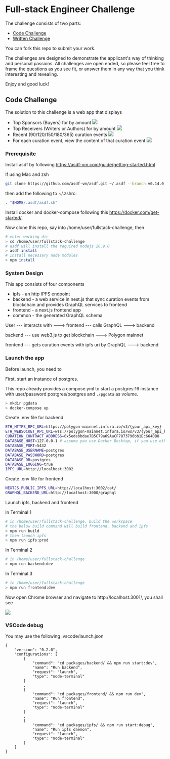 # Full-stack Engineer Challenge

The challenge consists of two parts:

- [Code Challenge](./CodeChallenge.md)
- [Written Challenge](./WrittenChallenge.md)

You can fork this repo to submit your work.

The challenges are designed to demonstrate the applicant's way of thinking and personal passions. All challenges are open ended, so please feel free to frame the questions as you see fit, or answer them in any way that you think interesting and revealing.

Enjoy and good luck!

## Code Challenge

The solution to this challenge is a web app that displays

* Top Sponsors (Buyers) for by amount
![](./top_sponsors.png?raw=true)
* Top Receivers (Writers or Authors) for by amount
![](./top_receivers.png?raw=true)
* Recent (90/120/150/180/365) curation events
![](./recent_curations.png?raw=true)
* For each curation event, view the content of that curation event
![](./view_ipfs.gif?raw=true)

### Prerequisite

Install asdf by following https://asdf-vm.com/guide/getting-started.html

If using Mac and zsh
```bash
git clone https://github.com/asdf-vm/asdf.git ~/.asdf --branch v0.14.0
```

then add the following to ~/.zshrc:
```bash
. "$HOME/.asdf/asdf.sh"
```

Install docker and docker-compose following this https://docker.com/get-started/.

Now clone this repo, say into /home/user/fullstack-challenge, then

```bash
# enter working dir
> cd /home/user/fullstack-challenge
# asdf will install the required nodejs 20.9.0
> asdf install
# Install necessary node modules
> npm install
```

### System Design

This app consists of four components

* ipfs - an http IPFS endpoint 
* backend - a web service in nest.js that sync curation events from blockchain and provides GraphQL services to frontend
* frontend - a next.js frontend app
* common - the generated GraphQL schema

User --- interacts with ---> frontend --- calls GraphQL ---> backend

backend --- use web3.js to get blockchain ---> Polygon mainnet

frontend --- gets curation events with ipfs uri by GraphQL ---> backend

### Launch the app

Before launch, you need to 

First, start an instance of postgres. 

This repo already provides a compose.yml to start a postgres:16 instance with user/password postgres/postgres and `./pgdata` as volume.

```bash
> mkdir pgdata
> docker-compose up
```

Create .env file for backend
```bash
ETH_HTTPS_RPC_URL=https://polygon-mainnet.infura.io/v3/{your_api_key}
ETH_WEBSOCKET_RPC_URL=wss://polygon-mainnet.infura.io/ws/v3/{your_api_key}
CURATION_CONTRACT_ADDRESS=0x5edebbdae7B5C79a69AaCF7873796bb1Ec664DB8
DATABASE_HOST=127.0.0.1 # assume you use Docker Desktop, if you use other instance of postgres, adjust DATABASE_ vars accordingly
DATABASE_PORT=5432
DATABASE_USERNAME=postgres
DATABASE_PASSWORD=postgres
DATABASE_DB=postgres
DATABASE_LOGGING=true
IPFS_URL=http://localhost:3002
```

Create .env file for frontend

```bash
NEXTJS_PUBLIC_IPFS_URL=http://localhost:3002/cat/
GRAPHQL_BACKEND_URL=http://localhost:3000/graphql
```

Launch ipfs, backend and frontend

In Terminal 1

```bash
# in /home/user/fullstack-challenge, build the workspace
# the below build command will build frontend, backend and ipfs
> npm run build
# then launch ipfs
> npm run ipfs:prod
```

In Terminal 2

```bash
# in /home/user/fullstack-challenge
> npm run backend:dev
```

In Terminal 3

```bash
# in /home/user/fullstack-challenge
> npm run frontend:dev
```

Now open Chrome browser and navigate to http://localhost:3001/, you shall see

![](./top_sponsors.png?raw=true)

### VSCode debug

You may use the following .vscode/launch.json

```
{
    "version": "0.2.0",
    "configurations": [
        {
            "command": "cd packages/backend/ && npm run start:dev",
            "name": "Run backend",
            "request": "launch",
            "type": "node-terminal"
        }
        ,
        {
            "command": "cd packages/frontend/ && npm run dev",
            "name": "Run frontend",
            "request": "launch",
            "type": "node-terminal"
        }
        ,
        {
            "command": "cd packages/ipfs/ && npm run start:debug",
            "name": "Run ipfs daemon",
            "request": "launch",
            "type": "node-terminal"
        }
    ]
}
```